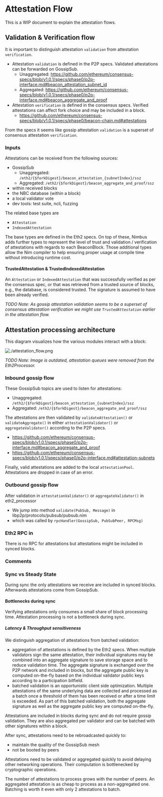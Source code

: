 # Attestation Flow

This is a WIP document to explain the attestation flows.

## Validation & Verification flow

It is important to distinguish attestation `validation` from attestation `verification`.
- Attestation `validation` is defined in the P2P specs. Validated attestations can be forwarded on GossipSub.
  - Unaggregated: https://github.com/ethereum/consensus-specs/blob/v1.0.1/specs/phase0/p2p-interface.md#beacon_attestation_subnet_id
  - Aggregated: https://github.com/ethereum/consensus-specs/blob/v1.0.1/specs/phase0/p2p-interface.md#beacon_aggregate_and_proof
- Attestation `verification` is defined in the consensus specs. Verified attestations can affect fork choice and may be included in a block.
  - https://github.com/ethereum/consensus-specs/blob/v1.0.1/specs/phase0/beacon-chain.md#attestations

From the specs it seems like gossip attestation `validation` is a superset of consensus attestation `verification`.

### Inputs

Attestations can be received from the following sources:
- GossipSub
  - Unaggregated: `/eth2/{$forkDigest}/beacon_attestation_{subnetIndex}/ssz`
  - Aggregated: `/eth2/{$forkDigest}/beacon_aggregate_and_proof/ssz`
- within received blocks
- the NBC database (within a block)
- a local validator vote
- dev tools: test suite, ncli, fuzzing

The related base types are
- `Attestation`
- `IndexedAttestation`

The base types are defined in the Eth2 specs. On top of these, Nimbus adds further types to represent the level of trust and validation / verification of attestations with regards to each BeaconBlock. Those additional types allow the Nim compiler to help ensuring proper usage at compile time without introducing runtime cost.

#### TrustedAttestation & TrustedIndexedAttestation

An `Attestation` or `IndexedAttestation` that was successfully verified as per the consensus spec, or that was retrieved from a trusted source of blocks, e.g., the database, is considered trusted. The signature is assumed to have been already verified.

_TODO Note: As gossip attestation validation seems to be a superset of consensus attestation verification we might use `TrustedAttestation` earlier in the attestation flow._

## Attestation processing architecture

This diagram visualizes how the various modules interact with a block:

![./attestation_flow.png](./attestation_flow.png)

_TODO Note: Image is outdated, attestation queues were removed from the Eth2Processor._

### Inbound gossip flow

These GossipSub topics are used to listen for attestations:
- Unaggregated: `/eth2/{$forkDigest}/beacon_attestation_{subnetIndex}/ssz`
- Aggregated: `/eth2/{$forkDigest}/beacon_aggregate_and_proof/ssz`

The attestations are then validated by `validateAttestation()` or `validateAggregate()` in either `attestationValidator()` or `aggregateValidator()` according to the P2P specs.
- https://github.com/ethereum/consensus-specs/blob/v1.0.1/specs/phase0/p2p-interface.md#beacon_aggregate_and_proof
- https://github.com/ethereum/consensus-specs/blob/v1.0.1/specs/phase0/p2p-interface.md#attestation-subnets

Finally, valid attestations are added to the local `attestationPool`.
Attestations are dropped in case of an error.

### Outbound gossip flow

After validation in `attestationValidator()` or `aggregateValidator()` in eth2_processor
- We jump into method `validate(PubSub, Message)` in libp2p/protocols/pubsub/pubsub.nim
- which was called by `rpcHandler(GossipSub, PubSubPeer, RPCMsg)`

### Eth2 RPC in

There is no RPC for attestations but attestations might be included in synced blocks.
### Comments

### Sync vs Steady State

During sync the only attestations we receive are included in synced blocks.
Afterwards attestations come from GossipSub.

#### Bottlenecks during sync

Verifying attestations only consumes a small share of block processing time. Attestation processing is not a bottleneck during sync.

##### Latency & Throughput sensitiveness

We distinguish aggregation of attestations from batched validation:
- aggregation of attestations is defined by the Eth2 specs. When multiple validators sign the same attestation, their individual signatures may be combined into an aggregate signature to save storage space and to reduce validation time. The aggregate signature is exchanged over the P2P network and included in blocks, but the aggregate public key is computed on-the-fly based on the individual validator public keys according to a participation bitfield.
- batched validation is an opportunistic client side optimization. Multiple attestations of the same underlying data are collected and processed as a batch once a threshold of them has been received or after a time limit is exceeded. As part of this batched validation, both the aggregate signature as well as the aggregate public key are computed on-the-fly.

Attestations are included in blocks during sync and do not require gossip validation.
They are also aggregated per validator and can be batched with other signatures within a block.

After sync, attestations need to be rebroadcasted quickly to:
- maintain the quality of the GossipSub mesh
- not be booted by peers

Attestations need to be validated or aggregated quickly to avoid delaying other networking operations. Their computation is bottlenecked by cryptographic operations.

The number of attestations to process grows with the number of peers. An aggregated attestation is as cheap to process as a non-aggregated one. Batching is worth it even with only 2 attestations to batch.

